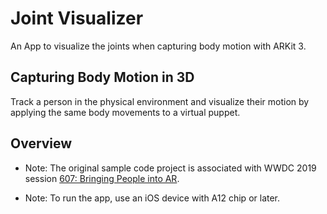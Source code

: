 # Joint Visualizer
An App to visualize the joints when capturing body motion with ARKit 3.

## Capturing Body Motion in 3D
Track a person in the physical environment and visualize their motion by applying the same body movements to a virtual puppet.  

## Overview

- Note: The original sample code project is associated with WWDC 2019 session [607: Bringing People into AR](https://developer.apple.com/videos/play/wwdc19/607/).

- Note: To run the app, use an iOS device with A12 chip or later.
